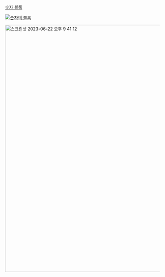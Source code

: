 [숫자 블록](https://school.programmers.co.kr/learn/courses/30/lessons/12923)



[![숫자의 블록](https://github.com/koreaIT-study/programmers/assets/92290312/873cbd8c-c228-40ca-8e68-e3fd139ee819)](https://school.programmers.co.kr/learn/courses/30/lessons/12924)

<a href="https://school.programmers.co.kr/learn/courses/30/lessons/42584">
<img width="802" alt="스크린샷 2023-06-22 오후 9 41 12" src="https://github.com/koreaIT-study/programmers/assets/82895809/195f24ac-2320-471c-bff7-8a14d6f5483b">
</a>
